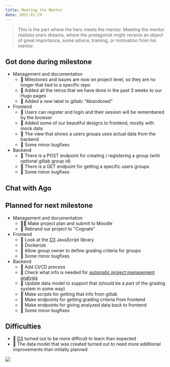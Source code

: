 ```yaml
---
title: Meeting the Mentor
date: 2022-01-29
---
```

> This is the part where the hero meets the mentor. Meeting the mentor realizes one’s dreams, where the protagonist might receive an object of great importance, some advice, training, or motivation from his mentor.

## Got done during milestone
- Management and documentation
  - 🐝 Milestones and issues are now on project level, so they are no longer that tied to a specific repo
  - 🐝 Added all the retros that we have done in the past 3 weeks to our Hugo pages
  - 🐝 Added a new label to gitlab: "Abandoned"
- Frontend
  - 🐝 Users can register and login and their session will be remembered by the browser
  - 🐝 Added some of our beautiful designs to frontend, mostly with mock data
  - 🐝 The view that shows a users groups uses actual data from the backend
  - 🐝 Some minor bugfixes
- Backend
  - 🐞 There is a POST endpoint for creating / registering a group (with optional gitlab group id)
  - 🐞 There is a GET endpoint for getting a specific users groups
  - 🐞 Some minor bugfixes

## Chat with Ago


## Planned for next milestone
- Management and documentation
  - 🐝🐞 Make project plan and submit to Moodle
  - 🐝 Rebrand our project to "Cognate"
- Frontend
  - 🐝 Look at the [D3](https://d3js.org) JavaScript library
  - 🐝 Dockerize
  - 🐝 Allow group owner to define grading criteria for groups
  - 🐝 Some minor bugfixes
- Backend
  - 🐞 Add CI/CD process
  - 🐞 Check what info is needed for [automatic project management analysis](https://gitlab.cs.ttu.ee/gitlab-hub/gitlab-hub/-/issues/39)
  - 🐞 Update data model to support that (should be a part of the grading system in some way)
  - 🐞 Make scripts for getting that info from gitlab
  - 🐞 Make endpoints for getting grading criteria from frontend
  - 🐞 Make endpoints for giving analyzed data back to frontend
  - 🐞 Some minor bugfixes

## Difficulties
- 🐝 [D3](https://d3js.org) turned out to be more difficult to learn than expected
- 🐞 The data model that was created turned out to need more additional improvements than initially planned

![](/retro4/mentor.webp)
